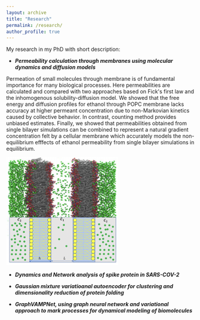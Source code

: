 ```yaml
---
layout: archive
title: "Research"
permalink: /research/
author_profile: true
---
```


My research in my PhD with short description:

- ***Permeability calculation through membranes using molecular dynamics and diffusion models***

Permeation of small molecules through membrane is of fundamental importance for many biological processes. Here permeabilities are calculated and compared with two approaches based on Fick's first law and the inhomogenous solubility-diffusion model. We showed that the free energy and diffusion profiles for ethanol through POPC membrane lacks accuracy at higher permeant concentration due to non-Markovian kinetics caused by collective behavior. In contrast, counting method provides unbiased estimates. Finally, we showed that permeabilities obtained from single bilayer simulations can be combined to represent a natural gradient concentration felt by a cellular membrane which accurately models the non-equilibrium efffects of ethanol permeability from single bilayer simulations in equilibrium. 

<img style='align: right;' width='300' src='../images/proj1.png'/>

- ***Dynamics and Network analysis of spike protein in SARS-COV-2***



- ***Gaussian mixture variatioanal autoencoder for clustering and dimensionality reduction of protein folding***


- ***GraphVAMPNet, using graph neural network and variational approach to mark processes for dynamical modeling of biomolecules***

